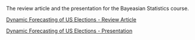 
<!-- README.md is generated from README.Rmd. Please edit that file -->
<!-- https://marcozanotti.github.io/election-forecasting-review/ -->

The review article and the presentation for the Bayeasian Statistics
course.

[Dynamic Forecasting of US Elections - Review
Article](https://marcozanotti.github.io/election-forecasting-review/review/elecforec_rev.pdf)

[Dynamic Forecasting of US Elections -
Presentation](https://marcozanotti.github.io/election-forecasting-review/presentation/elecforec_pres.pdf)
